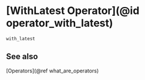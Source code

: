 # [WithLatest Operator](@id operator_with_latest)

```@docs
with_latest
```

## See also

[Operators](@ref what_are_operators)
